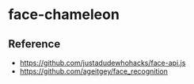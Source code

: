 # face-chameleon

## Reference
 - https://github.com/justadudewhohacks/face-api.js
 - https://github.com/ageitgey/face_recognition
